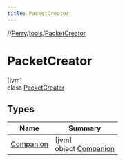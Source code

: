 ```yaml
---
title: PacketCreator
---
```

//[Perry](../../../index.html)/[tools](../index.html)/[PacketCreator](index.html)



# PacketCreator



[jvm]\
class [PacketCreator](index.html)



## Types


| Name | Summary |
|---|---|
| [Companion](-companion/index.html) | [jvm]<br>object [Companion](-companion/index.html) |

